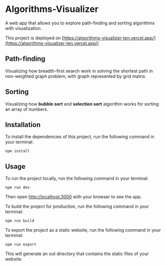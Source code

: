 # Algorithms-Visualizer
A web app that allows you to explore path-finding and sorting algorithms with visualization.

This project is deployed on [https://algorithms-visualizer-ten.vercel.app/](https://algorithms-visualizer-ten.vercel.app/)
## Path-finding
Visualizing how breadth-first search work in solving the shortest path in non-weighted graph problem, with graph represented by grid matrix.

## Sorting
Visualizing how **bubble sort** and **selection sort** algorithm works for sorting an array of numbers.

## Installation
To install the dependencies of this project, run the following command in your terminal:
```
npm install
```

## Usage
To run the project locally, run the following command in your terminal:
```
npm run dev
```
Then open [http://localhost:3000](http://localhost:3000) with your browser to see the app.

To build the project for production, run the following command in your terminal:
```
npm run build
```

To export the project as a static website, run the following command in your terminal:
```
npm run export
```
This will generate an out directory that contains the static files of your website.
